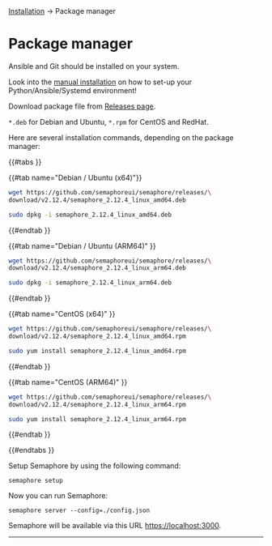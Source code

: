 <div class="breadcrumbs">
    <a href="/administration-guide/installation">Installation</a>
    → Package manager
</div>

# Package manager

<div class="warning">
  Ansible and Git should be installed on your system.
</div>

Look into the [manual installation](./../installation_manually.md) on how to set-up your Python/Ansible/Systemd environment!

Download package file from [Releases page](https://github.com/semaphoreui/semaphore/releases).

&#x20;`*.deb` for Debian and Ubuntu, `*.rpm` for CentOS and RedHat.&#x20;

Here are several installation commands, depending on the package manager:


{{#tabs }}

{{#tab name="Debian / Ubuntu (x64)"}}
```bash
wget https://github.com/semaphoreui/semaphore/releases/\
download/v2.12.4/semaphore_2.12.4_linux_amd64.deb

sudo dpkg -i semaphore_2.12.4_linux_amd64.deb
```
{{#endtab }}

{{#tab name="Debian / Ubuntu (ARM64)" }}
```bash
wget https://github.com/semaphoreui/semaphore/releases/\
download/v2.12.4/semaphore_2.12.4_linux_arm64.deb

sudo dpkg -i semaphore_2.12.4_linux_arm64.deb
```
{{#endtab }}

{{#tab name="CentOS (x64)" }}
```bash
wget https://github.com/semaphoreui/semaphore/releases/\
download/v2.12.4/semaphore_2.12.4_linux_amd64.rpm

sudo yum install semaphore_2.12.4_linux_amd64.rpm
```
{{#endtab }}

{{#tab name="CentOS (ARM64)" }}
```bash
wget https://github.com/semaphoreui/semaphore/releases/\
download/v2.12.4/semaphore_2.12.4_linux_arm64.rpm

sudo yum install semaphore_2.12.4_linux_arm64.rpm
```
{{#endtab }}

{{#endtabs }}

Setup Semaphore by using the following command:

```
semaphore setup
```

Now you can run Semaphore:

```
semaphore server --config=./config.json
```

Semaphore will be available via this URL [https://localhost:3000](https://localhost:3000).

----

